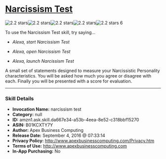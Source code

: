 # [Narcissism Test](http://alexa.amazon.com/#skills/amzn1.ask.skill.da667e34-a53b-4eea-8e52-c318bbf15270)
![2.2 stars](../../images/ic_star_black_18dp_1x.png)![2.2 stars](../../images/ic_star_black_18dp_1x.png)![2.2 stars](../../images/ic_star_half_black_18dp_1x.png)![2.2 stars](../../images/ic_star_border_black_18dp_1x.png)![2.2 stars](../../images/ic_star_border_black_18dp_1x.png) 6

To use the Narcissism Test skill, try saying...

* *Alexa, start Narcissism Test*

* *Alexa, open Narcissism Test*

* *Alexa, launch Narcissism Test*

A small set of statements designed to measure your Narcissistic Personality characteristics. You will be asked how much you agree or disagree with each.  Finally you will be presented with a score for evaluation.

***

### Skill Details

* **Invocation Name:** narcissism test
* **Category:** null
* **ID:** amzn1.ask.skill.da667e34-a53b-4eea-8e52-c318bbf15270
* **ASIN:** B01KCXTY7Y
* **Author:** Apex Business Computing
* **Release Date:** September 4, 2016 @ 07:33:14
* **Privacy Policy:** http://www.apexbusinesscomputing.com/Privacy.htm
* **Terms of Use:** http://www.apexbusinesscomputing.com
* **In-App Purchasing:** No
